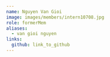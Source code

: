 ```yaml
---
name: Nguyen Van Gioi 
image: images/members/intern10708.jpg 
role: formerMem
aliases:
  - van gioi nguyen
links:
  github: link_to_github 
---
```

